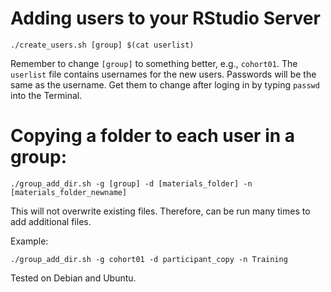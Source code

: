 # Adding users to your RStudio Server

```
./create_users.sh [group] $(cat userlist)
```

Remember to change `[group]` to something better, e.g., `cohort01`. The `userlist` file contains usernames for the new users. Passwords will be the same as the username. Get them to change after loging in by typing `passwd` into the Terminal.

# Copying a folder to each user in a group:

```
./group_add_dir.sh -g [group] -d [materials_folder] -n [materials_folder_newname]
```

This will not overwrite existing files. Therefore, can be run many times to add additional files.

Example:

```
./group_add_dir.sh -g cohort01 -d participant_copy -n Training
```

Tested on Debian and Ubuntu.
